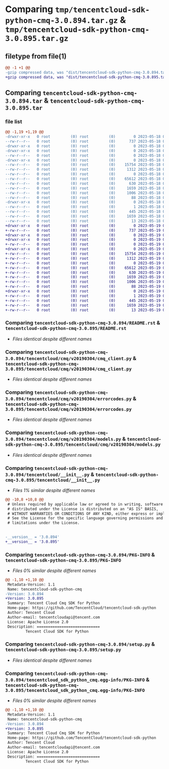 # Comparing `tmp/tencentcloud-sdk-python-cmq-3.0.894.tar.gz` & `tmp/tencentcloud-sdk-python-cmq-3.0.895.tar.gz`

## filetype from file(1)

```diff
@@ -1 +1 @@
-gzip compressed data, was "dist/tencentcloud-sdk-python-cmq-3.0.894.tar", last modified: Thu May 18 00:22:09 2023, max compression
+gzip compressed data, was "dist/tencentcloud-sdk-python-cmq-3.0.895.tar", last modified: Fri May 19 02:47:18 2023, max compression
```

## Comparing `tencentcloud-sdk-python-cmq-3.0.894.tar` & `tencentcloud-sdk-python-cmq-3.0.895.tar`

### file list

```diff
@@ -1,19 +1,19 @@
-drwxr-xr-x   0 root         (0) root         (0)        0 2023-05-18 00:22:09.000000 tencentcloud-sdk-python-cmq-3.0.894/
--rw-r--r--   0 root         (0) root         (0)      737 2023-05-18 00:22:09.000000 tencentcloud-sdk-python-cmq-3.0.894/README.rst
-drwxr-xr-x   0 root         (0) root         (0)        0 2023-05-18 00:22:09.000000 tencentcloud-sdk-python-cmq-3.0.894/tencentcloud/
-drwxr-xr-x   0 root         (0) root         (0)        0 2023-05-18 00:22:09.000000 tencentcloud-sdk-python-cmq-3.0.894/tencentcloud/cmq/
--rw-r--r--   0 root         (0) root         (0)        0 2023-05-18 00:22:09.000000 tencentcloud-sdk-python-cmq-3.0.894/tencentcloud/cmq/__init__.py
-drwxr-xr-x   0 root         (0) root         (0)        0 2023-05-18 00:22:09.000000 tencentcloud-sdk-python-cmq-3.0.894/tencentcloud/cmq/v20190304/
--rw-r--r--   0 root         (0) root         (0)    15754 2023-05-18 00:22:09.000000 tencentcloud-sdk-python-cmq-3.0.894/tencentcloud/cmq/v20190304/cmq_client.py
--rw-r--r--   0 root         (0) root         (0)     1312 2023-05-18 00:22:09.000000 tencentcloud-sdk-python-cmq-3.0.894/tencentcloud/cmq/v20190304/errorcodes.py
--rw-r--r--   0 root         (0) root         (0)        0 2023-05-18 00:22:09.000000 tencentcloud-sdk-python-cmq-3.0.894/tencentcloud/cmq/v20190304/__init__.py
--rw-r--r--   0 root         (0) root         (0)    65612 2023-05-18 00:22:09.000000 tencentcloud-sdk-python-cmq-3.0.894/tencentcloud/cmq/v20190304/models.py
--rw-r--r--   0 root         (0) root         (0)      630 2023-05-18 00:22:09.000000 tencentcloud-sdk-python-cmq-3.0.894/tencentcloud/__init__.py
--rw-r--r--   0 root         (0) root         (0)     1659 2023-05-18 00:22:09.000000 tencentcloud-sdk-python-cmq-3.0.894/PKG-INFO
--rw-r--r--   0 root         (0) root         (0)     1006 2023-05-18 00:22:09.000000 tencentcloud-sdk-python-cmq-3.0.894/setup.py
--rw-r--r--   0 root         (0) root         (0)       88 2023-05-18 00:22:09.000000 tencentcloud-sdk-python-cmq-3.0.894/setup.cfg
-drwxr-xr-x   0 root         (0) root         (0)        0 2023-05-18 00:22:09.000000 tencentcloud-sdk-python-cmq-3.0.894/tencentcloud_sdk_python_cmq.egg-info/
--rw-r--r--   0 root         (0) root         (0)        1 2023-05-18 00:22:09.000000 tencentcloud-sdk-python-cmq-3.0.894/tencentcloud_sdk_python_cmq.egg-info/dependency_links.txt
--rw-r--r--   0 root         (0) root         (0)      445 2023-05-18 00:22:09.000000 tencentcloud-sdk-python-cmq-3.0.894/tencentcloud_sdk_python_cmq.egg-info/SOURCES.txt
--rw-r--r--   0 root         (0) root         (0)     1659 2023-05-18 00:22:09.000000 tencentcloud-sdk-python-cmq-3.0.894/tencentcloud_sdk_python_cmq.egg-info/PKG-INFO
--rw-r--r--   0 root         (0) root         (0)       13 2023-05-18 00:22:09.000000 tencentcloud-sdk-python-cmq-3.0.894/tencentcloud_sdk_python_cmq.egg-info/top_level.txt
+drwxr-xr-x   0 root         (0) root         (0)        0 2023-05-19 02:47:18.000000 tencentcloud-sdk-python-cmq-3.0.895/
+-rw-r--r--   0 root         (0) root         (0)      737 2023-05-19 02:47:18.000000 tencentcloud-sdk-python-cmq-3.0.895/README.rst
+drwxr-xr-x   0 root         (0) root         (0)        0 2023-05-19 02:47:18.000000 tencentcloud-sdk-python-cmq-3.0.895/tencentcloud/
+drwxr-xr-x   0 root         (0) root         (0)        0 2023-05-19 02:47:18.000000 tencentcloud-sdk-python-cmq-3.0.895/tencentcloud/cmq/
+-rw-r--r--   0 root         (0) root         (0)        0 2023-05-19 02:47:18.000000 tencentcloud-sdk-python-cmq-3.0.895/tencentcloud/cmq/__init__.py
+drwxr-xr-x   0 root         (0) root         (0)        0 2023-05-19 02:47:18.000000 tencentcloud-sdk-python-cmq-3.0.895/tencentcloud/cmq/v20190304/
+-rw-r--r--   0 root         (0) root         (0)    15754 2023-05-19 02:47:18.000000 tencentcloud-sdk-python-cmq-3.0.895/tencentcloud/cmq/v20190304/cmq_client.py
+-rw-r--r--   0 root         (0) root         (0)     1312 2023-05-19 02:47:18.000000 tencentcloud-sdk-python-cmq-3.0.895/tencentcloud/cmq/v20190304/errorcodes.py
+-rw-r--r--   0 root         (0) root         (0)        0 2023-05-19 02:47:18.000000 tencentcloud-sdk-python-cmq-3.0.895/tencentcloud/cmq/v20190304/__init__.py
+-rw-r--r--   0 root         (0) root         (0)    65612 2023-05-19 02:47:18.000000 tencentcloud-sdk-python-cmq-3.0.895/tencentcloud/cmq/v20190304/models.py
+-rw-r--r--   0 root         (0) root         (0)      630 2023-05-19 02:47:18.000000 tencentcloud-sdk-python-cmq-3.0.895/tencentcloud/__init__.py
+-rw-r--r--   0 root         (0) root         (0)     1659 2023-05-19 02:47:18.000000 tencentcloud-sdk-python-cmq-3.0.895/PKG-INFO
+-rw-r--r--   0 root         (0) root         (0)     1006 2023-05-19 02:47:18.000000 tencentcloud-sdk-python-cmq-3.0.895/setup.py
+-rw-r--r--   0 root         (0) root         (0)       88 2023-05-19 02:47:18.000000 tencentcloud-sdk-python-cmq-3.0.895/setup.cfg
+drwxr-xr-x   0 root         (0) root         (0)        0 2023-05-19 02:47:18.000000 tencentcloud-sdk-python-cmq-3.0.895/tencentcloud_sdk_python_cmq.egg-info/
+-rw-r--r--   0 root         (0) root         (0)        1 2023-05-19 02:47:18.000000 tencentcloud-sdk-python-cmq-3.0.895/tencentcloud_sdk_python_cmq.egg-info/dependency_links.txt
+-rw-r--r--   0 root         (0) root         (0)      445 2023-05-19 02:47:18.000000 tencentcloud-sdk-python-cmq-3.0.895/tencentcloud_sdk_python_cmq.egg-info/SOURCES.txt
+-rw-r--r--   0 root         (0) root         (0)     1659 2023-05-19 02:47:18.000000 tencentcloud-sdk-python-cmq-3.0.895/tencentcloud_sdk_python_cmq.egg-info/PKG-INFO
+-rw-r--r--   0 root         (0) root         (0)       13 2023-05-19 02:47:18.000000 tencentcloud-sdk-python-cmq-3.0.895/tencentcloud_sdk_python_cmq.egg-info/top_level.txt
```

### Comparing `tencentcloud-sdk-python-cmq-3.0.894/README.rst` & `tencentcloud-sdk-python-cmq-3.0.895/README.rst`

 * *Files identical despite different names*

### Comparing `tencentcloud-sdk-python-cmq-3.0.894/tencentcloud/cmq/v20190304/cmq_client.py` & `tencentcloud-sdk-python-cmq-3.0.895/tencentcloud/cmq/v20190304/cmq_client.py`

 * *Files identical despite different names*

### Comparing `tencentcloud-sdk-python-cmq-3.0.894/tencentcloud/cmq/v20190304/errorcodes.py` & `tencentcloud-sdk-python-cmq-3.0.895/tencentcloud/cmq/v20190304/errorcodes.py`

 * *Files identical despite different names*

### Comparing `tencentcloud-sdk-python-cmq-3.0.894/tencentcloud/cmq/v20190304/models.py` & `tencentcloud-sdk-python-cmq-3.0.895/tencentcloud/cmq/v20190304/models.py`

 * *Files identical despite different names*

### Comparing `tencentcloud-sdk-python-cmq-3.0.894/tencentcloud/__init__.py` & `tencentcloud-sdk-python-cmq-3.0.895/tencentcloud/__init__.py`

 * *Files 1% similar despite different names*

```diff
@@ -10,8 +10,8 @@
 # Unless required by applicable law or agreed to in writing, software
 # distributed under the License is distributed on an "AS IS" BASIS,
 # WITHOUT WARRANTIES OR CONDITIONS OF ANY KIND, either express or implied.
 # See the License for the specific language governing permissions and
 # limitations under the License.
 
 
-__version__ = '3.0.894'
+__version__ = '3.0.895'
```

### Comparing `tencentcloud-sdk-python-cmq-3.0.894/PKG-INFO` & `tencentcloud-sdk-python-cmq-3.0.895/PKG-INFO`

 * *Files 0% similar despite different names*

```diff
@@ -1,10 +1,10 @@
 Metadata-Version: 1.1
 Name: tencentcloud-sdk-python-cmq
-Version: 3.0.894
+Version: 3.0.895
 Summary: Tencent Cloud Cmq SDK for Python
 Home-page: https://github.com/TencentCloud/tencentcloud-sdk-python
 Author: Tencent Cloud
 Author-email: tencentcloudapi@tencent.com
 License: Apache License 2.0
 Description: ============================
         Tencent Cloud SDK for Python
```

### Comparing `tencentcloud-sdk-python-cmq-3.0.894/setup.py` & `tencentcloud-sdk-python-cmq-3.0.895/setup.py`

 * *Files identical despite different names*

### Comparing `tencentcloud-sdk-python-cmq-3.0.894/tencentcloud_sdk_python_cmq.egg-info/PKG-INFO` & `tencentcloud-sdk-python-cmq-3.0.895/tencentcloud_sdk_python_cmq.egg-info/PKG-INFO`

 * *Files 0% similar despite different names*

```diff
@@ -1,10 +1,10 @@
 Metadata-Version: 1.1
 Name: tencentcloud-sdk-python-cmq
-Version: 3.0.894
+Version: 3.0.895
 Summary: Tencent Cloud Cmq SDK for Python
 Home-page: https://github.com/TencentCloud/tencentcloud-sdk-python
 Author: Tencent Cloud
 Author-email: tencentcloudapi@tencent.com
 License: Apache License 2.0
 Description: ============================
         Tencent Cloud SDK for Python
```

